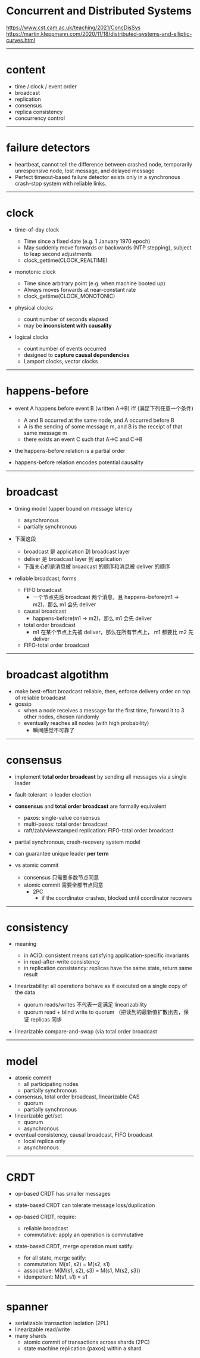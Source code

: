 # Concurrent and Distributed Systems

https://www.cst.cam.ac.uk/teaching/2021/ConcDisSys
https://martin.kleppmann.com/2020/11/18/distributed-systems-and-elliptic-curves.html

---

# content
- time / clock / event order
- broadcast
- replication
- consensus
- replica consistency
- concurrency control

---

# failure detectors
- heartbeat, cannot tell the difference between crashed node, temporarily unresponsive node, lost message, and delayed message
- Perfect timeout-based failure detector exists only in a synchronous crash-stop system with reliable links.

---

# clock

- time-of-day clock
    - Time since a fixed date (e.g. 1 January 1970 epoch)
    - May suddenly move forwards or backwards (NTP stepping), subject to leap second adjustments
    - clock_gettime(CLOCK_REALTIME)
- monotonic clock
    - Time since arbitrary point (e.g. when machine booted up)
    - Always moves forwards at near-constant rate
    - clock_gettime(CLOCK_MONOTONIC)

- physical clocks
    - count number of seconds elapsed
    - may be **inconsistent with causality**
- logical clocks
    - count number of events occurred
    - designed to **capture causal dependencies**
    - Lamport clocks, vector clocks

---

# happens-before
- event A happens before event B (written A->B) iff (满足下列任意一个条件)
    - A and B occurred at the same node, and A occurred before B
    - A is the sending of some message m, and B is the receipt of that same message m
    - there exists an event C such that A->C and C->B

- the happens-before relation is a partial order
- happens-before relation encodes potential causality

---

# broadcast
- timing model (upper bound on message latency
    - asynchronous
    - partially synchronous

- 下面这段
    - broadcast 是 application 到 broadcast layer
    - deliver 是 broadcast layer 到 application
    - 下面关心的是消息被 broadcast 的顺序和消息被 deliver 的顺序
- reliable broadcast, forms
    - FIFO broadcast
        - 一个节点先后 broadcast 两个消息，且 happens-before(m1 -> m2)，那么 m1 会先 deliver
    - causal broadcast
        - happens-before(m1 -> m2)，那么 m1 会先 deliver
    - total order broadcast
        - m1 在某个节点上先被 deliver，那么在所有节点上， m1 都要比 m2 先 deliver
    - FIFO-total order broadcast

---

# broadcast algotithm
- make best-effort broadcast reliable, then, enforce delivery order on top of reliable broadcast
- gossip
    - when a node receives a message for the first time, forward it to 3 other nodes, chosen randomly
    - eventually reaches all nodes (with high probability)
        - 瞬间感觉不可靠了

---

# consensus
- implement **total order broadcast** by sending all messages via a single leader
- fault-tolerant -> leader election
- **consensus** and **total order broadcast** are formally equivalent
    - paxos: single-value consensus
    - multi-paxos: total order broadcast
    - raft/zab/viewstamped replication: FIFO-total order broadcast
- partial synchronous, crash-recovery system model
- can guarantee unique leader **per term**

- vs atomic commit
    - consensus 只需要多数节点同意
    - atomic commit 需要全部节点同意
        - 2PC
            - if the coordinator crashes, blocked until coordinator recovers

---

# consistency
- meaning
    - in ACID: consistent means satisfying application-specific invariants
    - in read-after-write consistency
    - in replication consistency: replicas have the same state, return same result

- linearizability: all operations behave as if executed on a single copy of the data
    - quorum reads/writes 不代表一定满足 linearizability
    - quorum read + blind write to quorum （把读到的最新值扩散出去，保证 replicas 同步

- linearizable compare-and-swap (via total order broadcast

---

# model

- atomic commit
    - all participating nodes
    - partially synchronous
- consensus, total order broadcast, linearizable CAS
    - quorum
    - partially synchronous
- linearizable get/set
    - quorum
    - asynchronous
- eventual consistency, causal broadcast, FIFO broadcast
    - local replica only
    - asynchronous

---

# CRDT

- op-based CRDT has smaller messages
- state-based CRDT can tolerate message loss/duplication

- op-based CRDT, require:
    - reliable broadcast
    - commutative: apply an operation is commutative

- state-based CRDT, merge operation must satify:
    - for all state, merge satify:
    - commutation: M(s1, s2) = M(s2, s1)
    - associative: M(M(s1, s2), s3) = M(s1, M(s2, s3))
    - idempotent: M(s1, s1) = s1

---

# spanner

- serializable transaction isolation (2PL)
- linearizable read/write
- many shards
    - atomic commit of transactions across shards (2PC)
    - state machine replication (paxos) within a shard
